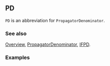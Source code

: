 ## PD

`PD` is an abbreviation for `PropagatorDenominator`.

### See also

[Overview](Extra/FeynCalc.md), [PropagatorDenominator](PropagatorDenominator.md), [IFPD](IFPD.md).

### Examples